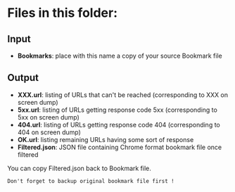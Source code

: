 # Files in this folder:

## Input
 - **Bookmarks**: place with this name a copy of your source Bookmark file

## Output
 - **XXX.url**: listing of URLs that can't be reached (corresponding to XXX on screen dump)
 - **5xx.url**: listing of URLs getting response code 5xx (corresponding to 5xx on screen dump)
 - **404.url**: listing of URLs getting response code 404 (corresponding to 404 on screen dump)
 - **OK.url**: listing remaining URLs having some sort of response
 - **Filtered.json**: JSON file containing Chrome format bookmark file once filtered

You can copy Filtered.json back to Bookmark file.

`Don't forget to backup original bookmark file first !`
